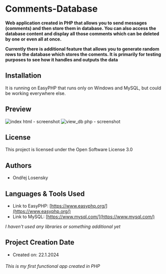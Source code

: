 # Comments-Database

**Web application created in PHP that allows you to send messages (comments) and then store them in database.
You can also access the database content and display all those comments which can be deleted by one or even all at once.**

**Currently there is additional feature that allows you to generate random rows to the database which stores the coments. It is primarily for testing purposes
to see how it handles and outputs the data**


## Installation

It is running on EasyPHP that runs only on Windows and MySQL, but could be working everywhere else.

## Preview
![index html - screenshot](https://github.com/OndrejLosensky/comments-db/assets/127244546/64abc365-206b-4eea-aeea-8091717e8088)
![view_db php - screenshot](https://github.com/OndrejLosensky/comments-db/assets/127244546/1800ab1e-eb31-4577-aa80-83bf74f01f0b)

## License

This project is licensed under the Open Software License 3.0

## Authors

* Ondřej Losensky

## Languages & Tools Used

* Link to EasyPHP: [https://www.easyphp.org/](https://www.easyphp.org/)
* Link to MySQL: [https://www.mysql.com/](https://www.mysql.com/)

_I haven't used any libraries or something additional yet_

## Project Creation Date

* Created on: 22.1.2024






###### This is my first functional app created in PHP
